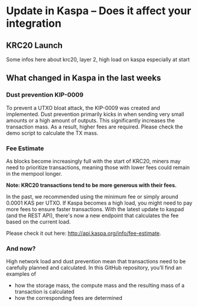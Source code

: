 # Update in Kaspa – Does it affect your integration

## KRC20 Launch

Some infos here about krc20, layer 2, high load on kaspa especially at start


## What changed in Kaspa in the last weeks

### Dust prevention KIP-0009
To prevent a UTXO bloat attack, the KIP-0009 was created and implemented. Dust prevention primarily kicks in when sending very small amounts or a high amount of outputs. This significantly increases the transaction mass. As a result, higher fees are required.
Please check the demo script to calculate the TX mass.

### Fee Estimate
As blocks become increasingly full with the start of KRC20, miners may need to prioritize transactions, meaning those with lower fees could remain in the mempool longer. 

**Note: KRC20 transactions tend to be more generous with their fees.**

In the past, we recommended using the minimum fee or simply around 0.0001 KAS per UTXO.
If Kaspa becomes a high load, you might need to pay more fees to ensure faster transactions.
With the latest update to kaspad (and the REST API), there's now a new endpoint that calculates the fee based on the current load. 


Please check it out here: http://api.kaspa.org/info/fee-estimate.


### And now?
High network load and dust prevention mean that transactions need to be carefully planned and calculated. In this GitHub repository, you’ll find an examples of

* how the storage mass, the compute mass and the resulting mass of a transaction is calculated
* how the corresponding fees are determined


